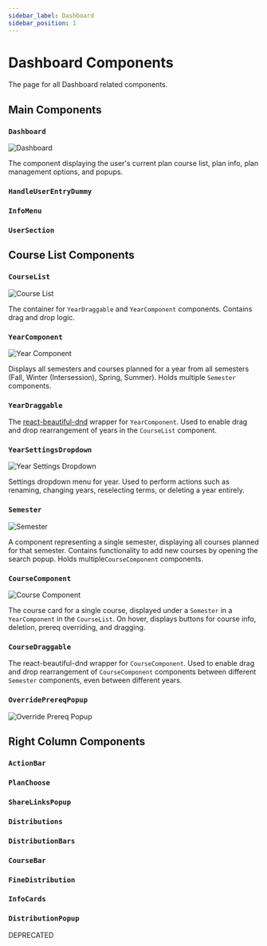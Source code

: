 ```yaml
---
sidebar_label: Dashboard
sidebar_position: 1
---
```


# Dashboard Components

The page for all Dashboard related components.

## Main Components

### ``Dashboard``

![Dashboard](/img/components/dashboard.png)

The component displaying the user's current plan course list, plan info, plan management options, and popups.

### ``HandleUserEntryDummy``

### ``InfoMenu``

### ``UserSection``

## Course List Components

### ``CourseList``
![Course List](/img/components/course-list.png)

The container for ``YearDraggable`` and ``YearComponent`` components. Contains drag and drop logic.

### ``YearComponent``
![Year Component](/img/components/year-component.png)

Displays all semesters and courses planned for a year from all semesters (Fall, Winter (Intersession), Spring, Summer).
Holds multiple ``Semester`` components.

### ``YearDraggable``
The [react-beautiful-dnd](https://github.com/atlassian/react-beautiful-dnd) wrapper for ``YearComponent``.
Used to enable drag and drop rearrangement of years in the ``CourseList`` component.

### ``YearSettingsDropdown``
![Year Settings Dropdown](/img/components/year-settings-dropdown.png)

Settings dropdown menu for year. Used to perform actions such as renaming, changing years, reselecting terms, or
deleting a year entirely.

### ``Semester``
![Semester](/img/components/semester.png)

A component representing a single semester, displaying all courses planned for that semester. 
Contains functionality to add new courses by opening the search popup.
Holds multiple``CourseComponent`` components.

### ``CourseComponent``
![Course Component](/img/components/course.png)

The course card for a single course, displayed under a ``Semester`` in a ``YearComponent`` in the ``CourseList``. 
On hover, displays buttons for course info, deletion, prereq overriding, and dragging.

### ``CourseDraggable``

The react-beautiful-dnd wrapper for ``CourseComponent``. Used to enable drag and drop rearrangement of
 ``CourseComponent`` components between different ``Semester`` components, even between different years.

### ``OverridePrereqPopup``
![Override Prereq Popup](/img/components/override-prereq-popup.png)

## Right Column Components

### ``ActionBar``

### ``PlanChoose``

### ``ShareLinksPopup``

### ``Distributions``

### ``DistributionBars``

### ``CourseBar``

### ``FineDistribution``

### ``InfoCards``

### ``DistributionPopup``
DEPRECATED